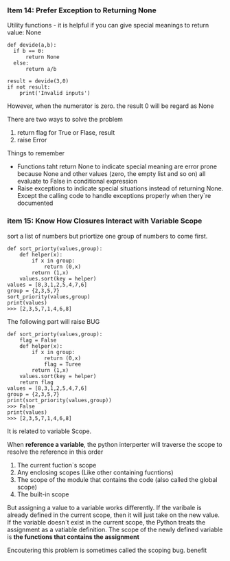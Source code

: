 
### Item 14: Prefer Exception to Returning None
Utility functions - it is helpful if you can give special meanings to return value: None
``` 
def devide(a,b):
  if b == 0:
      return None
  else:
      return a/b

result = devide(3,0)
if not result:
    print('Invalid inputs')
```
However, when the numerator is zero. the result 0 will be regard as None

There are two ways to solve the problem
1. return flag for True or Flase, result
2. raise Error

Things to remember
- Functions taht return None to indicate special meaning are error prone because None and other values (zero, the empty list and so on) all evaluate to False in conditional expression
- Raise exceptions to indicate special situations instead of returning None. Except the calling code to handle exceptions properly when thery\`re documented

### item 15: Know How Closures Interact with Variable Scope
sort a list of numbers but priortize one group of numbers to come first. 
```
def sort_priorty(values,group):
    def helper(x):
        if x in group:
            return (0,x)
        return (1,x)
    values.sort(key = helper)
values = [8,3,1,2,5,4,7,6]
group = {2,3,5,7}
sort_priority(values,group)
print(values)
>>> [2,3,5,7,1,4,6,8]
```
The following part will raise BUG
```
def sort_priorty(values,group):
    flag = False
    def helper(x):
        if x in group:
            return (0,x)
            flag = Turee
        return (1,x)
    values.sort(key = helper)
    return flag
values = [8,3,1,2,5,4,7,6]
group = {2,3,5,7}
print(sort_priority(values,group))
>>> False
print(values)
>>> [2,3,5,7,1,4,6,8]
```
It is related to variable Scope.

When **reference a variable**, the python interperter will traverse the scope to resolve the reference in this order
1. The current fuction\`s scope
2. Any enclosing scopes (Like other containing fucntions)
3. The scope of the module that contains the code (also called the global scope)
4. The built-in scope

But assigning a value to a variable works differently. 
If the varibale is already defined in the current scope, then it will just take on the new value. 
If the variable doesn\`t exist in the current scope, the Python treats the assignment as a vatiable definition.
The scope of the newly defined variable is **the functions that contains the assignment**

Encoutering this problem is sometimes called the scoping bug.
benefit


